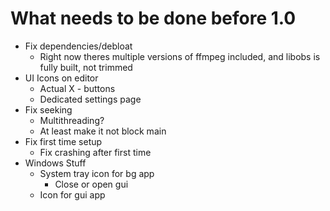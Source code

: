 # What needs to be done before 1.0
- Fix dependencies/debloat
    - Right now theres multiple versions of ffmpeg included, and libobs is fully built, not trimmed
- UI Icons on editor
    - Actual X - buttons
    - Dedicated settings page
- Fix seeking
    - Multithreading?
    - At least make it not block main
- Fix first time setup
    - Fix crashing after first time
- Windows Stuff
    - System tray icon for bg app
        - Close or open gui
    - Icon for gui app